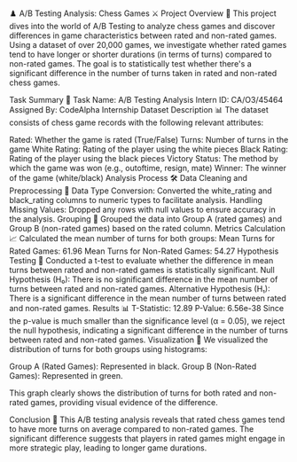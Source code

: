 ♟️ A/B Testing Analysis: Chess Games ⚔️
Project Overview 🧐
This project dives into the world of A/B Testing to analyze chess games and discover differences in game characteristics between rated and non-rated games. Using a dataset of over 20,000 games, we investigate whether rated games tend to have longer or shorter durations (in terms of turns) compared to non-rated games. The goal is to statistically test whether there's a significant difference in the number of turns taken in rated and non-rated chess games.

Task Summary 📝
Task Name: A/B Testing Analysis
Intern ID: CA/O3/45464
Assigned By: CodeAlpha Internship
Dataset Description 📊
The dataset consists of chess game records with the following relevant attributes:

Rated: Whether the game is rated (True/False)
Turns: Number of turns in the game
White Rating: Rating of the player using the white pieces
Black Rating: Rating of the player using the black pieces
Victory Status: The method by which the game was won (e.g., outoftime, resign, mate)
Winner: The winner of the game (white/black)
Analysis Process 🛠️
Data Cleaning and Preprocessing 🧹
Data Type Conversion: Converted the white_rating and black_rating columns to numeric types to facilitate analysis.
Handling Missing Values: Dropped any rows with null values to ensure accuracy in the analysis.
Grouping 🧮
Grouped the data into Group A (rated games) and Group B (non-rated games) based on the rated column.
Metrics Calculation 📈
Calculated the mean number of turns for both groups:
Mean Turns for Rated Games: 61.96
Mean Turns for Non-Rated Games: 54.27
Hypothesis Testing 🎯
Conducted a t-test to evaluate whether the difference in mean turns between rated and non-rated games is statistically significant.
Null Hypothesis (H₀): There is no significant difference in the mean number of turns between rated and non-rated games.
Alternative Hypothesis (H₁): There is a significant difference in the mean number of turns between rated and non-rated games.
Results 📊
T-Statistic: 12.89
P-Value: 6.56e-38
Since the p-value is much smaller than the significance level (α = 0.05), we reject the null hypothesis, indicating a significant difference in the number of turns between rated and non-rated games.
Visualization 🎨
We visualized the distribution of turns for both groups using histograms:

Group A (Rated Games): Represented in black.
Group B (Non-Rated Games): Represented in green.

This graph clearly shows the distribution of turns for both rated and non-rated games, providing visual evidence of the difference.

Conclusion 🚀
This A/B testing analysis reveals that rated chess games tend to have more turns on average compared to non-rated games. The significant difference suggests that players in rated games might engage in more strategic play, leading to longer game durations.
